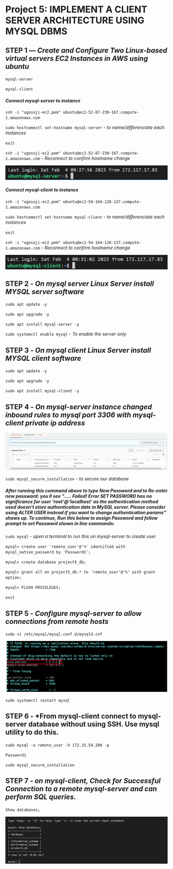 # **Project 5: IMPLEMENT A CLIENT SERVER ARCHITECTURE USING MYSQL DBMS**

## STEP 1 — *Create and Configure Two Linux-based virtual servers EC2 Instances in AWS using ubuntu*

`mysql-server`

`mysql-client`

#### *Connect mysql-server to instance*

`ssh -i "ugosuji-ec2.pem" ubuntu@ec2-52-87-230-167.compute-1.amazonaws.com`

`sudo hostnamectl set-hostname mysql-server` - *to name/differenciate each instances* 

`exit`

`ssh -i "ugosuji-ec2.pem" ubuntu@ec2-52-87-230-167.compute-1.amazonaws.com`  - *Reconnect to confirm hostname change*

![mysql-server](./Images/mysql-server%20hostname%20change.PNG)

#### *Connect mysql-client to instance*

`ssh -i "ugosuji-ec2.pem" ubuntu@ec2-54-164-126-137.compute-1.amazonaws.com`

`sudo hostnamectl set-hostname mysql-client` - *to name/differenciate each instances* 

`exit`

`ssh -i "ugosuji-ec2.pem" ubuntu@ec2-54-164-126-137.compute-1.amazonaws.com`  - *Reconnect to confirm hostname change*

![mysql-client](./Images/mysql-client%20hostname%20change.PNG)

## STEP 2 - *On mysql server Linux Server install MYSQL server software*

`sudo apt update -y` 

`sudo apt upgrade -y`

`sudo apt install mysql-server -y`

`sudo systemctl enable mysql` - *To enable the server only*

## STEP 3 - *On mysql client Linux Server install MYSQL client software*

`sudo apt update -y`

`sudo apt upgrade -y`

`sudo apt install mysql-client -y`

## STEP 4 - *On mysql-server instance changed inbound rules to mysql port 3306 with mysql-client private ip address*

![mysql-server inboundrule](./Images/mysql-server%20inbound%20rule.PNG)

`sudo mysql_secure_installation` - *to secure our database*

##### *After running this command above to type New Password and to Re-enter new password: you ll see "..... Failed! Error SET PASSWORD has no significance for user 'root'@'localhost' as the authentication method used doesn't store authentication date in MySQL server. Please consider using ALTER USER instead if you want to change authentication params" shows up. To continue, Run this below to assign Password and follow prompt to set Password shown in line commands:*

`sudo mysql` - *open a terminal to run this on mysql-server to create user*

`mysql> create user 'remote_user'@'%' identified with mysql_native_password by 'Password1';` 

`mysql> create database project5_db;` 

`mysql> grant all on project5_db.* to 'remote_user'@'%' with grant option;` 

`mysql> FLUSH PRIVILEGES;` 

`exit`

## STEP 5 - *Configure mysql-server to allow connections from remote hosts*

`sudo vi /etc/mysql/mysql.conf.d/mysqld.cnf`

![blind address](./Images/change%20blind%20address%20to%200.0.0.0.PNG)

`sudo systemctl restart mysql`

## STEP 6 - *From mysql-client connect to mysql-server database without using SSH. Use mysql utility to do this. 

`sudo mysql -u remote_user -h 172.31.54.200 -p`

`Password1`

`sudo mysql_secure_installation` 

## STEP 7 - *on mysql-client, Check for Successful Connection to a remote mysql-server and can perform SQL queries.*

`Show databases;`

![Show databases](./Images/Show%20Databases.PNG)

